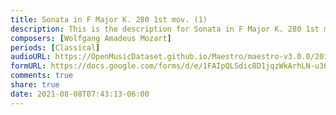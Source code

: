 ```yaml
---
title: Sonata in F Major K. 280 1st mov. (1)
description: This is the description for Sonata in F Major K. 280 1st mov. by Wolfgang Amadeus Mozart
composers: [Wolfgang Amadeus Mozart]
periods: [Classical]
audioURL: https://OpenMusicDataset.github.io/Maestro/maestro-v3.0.0/2013/ORIG-MIDI_03_7_6_13_Group__MID--AUDIO_09_R1_2013_wav--3.midi
formURL: https://docs.google.com/forms/d/e/1FAIpQLSdic8D1jqzWkArhLN-u36RMZp2tG7xu7k3DMCltQUh82EXT8Q/viewform
comments: true
share: true
date: 2021-08-08T07:43:13-06:00
---
```

